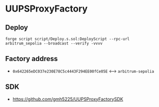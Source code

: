# UUPSProxyFactory


## Deploy
```
forge script script/Deploy.s.sol:DeployScript --rpc-url arbitrum_sepolia --broadcast --verify -vvvv
```

## Factory address
- ``0x642265eDC037e230E78C5c4443F294EE00fCe05E`` <--> ``arbitrum-sepolia``

## SDK
- https://github.com/gmh5225/UUPSProxyFactorySDK
